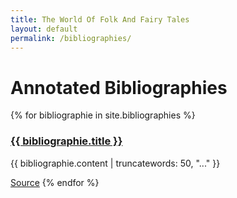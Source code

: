 ```yaml
---
title: The World Of Folk And Fairy Tales
layout: default
permalink: /bibliographies/
---
```

<h1>Annotated Bibliographies</h1>
{% for bibliographie in site.bibliographies %}
  <div class="teaser-content">
  <h3><a href="{{ bibliographie.url}}" alt="go to the detail page">{{ bibliographie.title }}</a></h3>
  <p>{{ bibliographie.content | truncatewords: 50, "..." }}</p>
  <a href="{{ bibliographie.source }}" target="_blank">Source</a>
{% endfor %}
